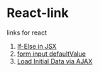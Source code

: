 React-link
==========

links for react


1. [If-Else in JSX](http://facebook.github.io/react/tips/if-else-in-JSX.html)
2. [form input defaultValue](http://facebook.github.io/react/docs/forms.html)
3. [Load Initial Data via AJAX](http://facebook.github.io/react/tips/initial-ajax.html)
